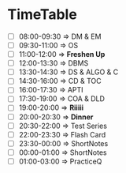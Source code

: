 # TimeTable
- [ ] 08:00-09:30  => DM & EM         
- [ ] 09:30-11:00  => OS              
- [ ] 11:00-12:00  => **Freshen Up**  
- [ ] 12:00-13:30  => DBMS            
- [ ] 13:30-14:30  => DS & ALGO & C   
- [ ] 14:30-16:00  => CD & TOC        
- [ ] 16:00-17:30  => APTI            
- [ ] 17:30-19:00  => COA & DLD       
- [ ] 19:00-20:00  => **Riiiii**      
- [ ] 20:00-20:30  => **Dinner**      
- [ ] 20:30-22:00  => Test Series     
- [ ] 22:00-23:30  => Flash Card      
- [ ] 23:30-00:00  => ShortNotes      
- [ ] 00:00-01:00  => ShortNotes      
- [ ] 01:00-03:00  => PracticeQ       